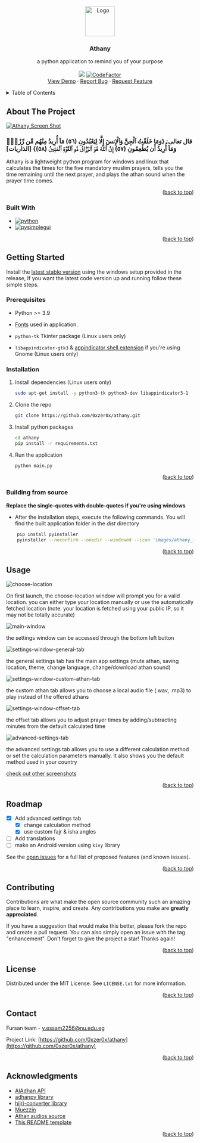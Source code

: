 <a name="readme-top"></a>

<!-- PROJECT LOGO -->
<br />
<div align="center">
  <a href="https://github.com/0xzer0x/athany">
    <img src="images/athany_icon.ico" alt="Logo" width="80" height="80">
  </a>

<h3 align="center">Athany</h3>

  <p align="center">
    a python application to remind you of your purpose
    <br />
    <br />
    <a href="https://github.com/0xzer0x/athany/releases/latest"><img src="https://img.shields.io/github/v/release/0xzer0x/athany"></a>
    <a href="https://www.codefactor.io/repository/github/0xzer0x/athany/overview/master"><img src="https://www.codefactor.io/repository/github/0xzer0x/athany/badge/master" alt="CodeFactor" /></a>
    <br />
    <a href="https://github.com/0xzer0x/athany#usage">View Demo</a>
    ·
    <a href="https://github.com/0xzer0x/athany/issues">Report Bug</a>
    ·
    <a href="https://github.com/0xzer0x/athany/issues">Request Feature</a>
  </p>
</div>

<!-- TABLE OF CONTENTS -->
<details>
  <summary>Table of Contents</summary>
  <ol>
    <li>
      <a href="#about-the-project">About The Project</a>
      <ul>
        <li><a href="#built-with">Built With</a></li>
      </ul>
    </li>
    <li>
      <a href="#getting-started">Getting Started</a>
      <ul>
        <li><a href="#prerequisites">Prerequisites</a></li>
        <li><a href="#installation">Installation</a></li>
        <li><a href="#build-from-source">Building from source</a></li>
      </ul>
    </li>
    <li><a href="#usage">Usage</a></li>
    <li><a href="#roadmap">Roadmap</a></li>
    <li><a href="#contributing">Contributing</a></li>
    <li><a href="#license">License</a></li>
    <li><a href="#contact">Contact</a></li>
    <li><a href="#acknowledgments">Acknowledgments</a></li>
  </ol>
</details>

<!-- ABOUT THE PROJECT -->

## About The Project

[![Athany Screen Shot][banner]][latest-release]

### قال تعالى: {وَمَا خَلَقْتُ ٱلْجِنَّ وَٱلْإِنسَ إِلَّا لِيَعْبُدُونِ (٥٦) مَآ أُرِيدُ مِنْهُم مِّن رِّزْقٍۢ وَمَآ أُرِيدُ أَن يُطْعِمُونِ (٥٧) إِنَّ ٱللَّهَ هُوَ ٱلرَّزَّاقُ ذُو ٱلْقُوَّةِ ٱلْمَتِينُ (٥٨)} \[الذاريات]

Athany is a lightweight python program for windows and linux that calculates the times for the five mandatory muslim prayers, tells you the time remaining until the next prayer, and plays the athan sound when the prayer time comes.

<p align="right">(<a href="#readme-top">back to top</a>)</p>

### Built With

- [![python][python]][python-url]
- [![pysimplegui][psg]][psg-url]

<p align="right">(<a href="#readme-top">back to top</a>)</p>

<!-- GETTING STARTED -->

## Getting Started

Install the [latest stable version][latest-release] using the windows setup provided in the release, If you want the latest code version up and running follow these simple steps.

### Prerequisites

- Python >= 3.9

- [Fonts][fonts-download-url] used in application.

- `python-tk` Tkinter package (Linux users only)

- `libappindicator-gtk3` & [appindicator shell extension][gnome-appindicator-ext] if you're using Gnome (Linux users only)

### Installation

1. Install dependencies (Linux users only)

   ```sh
   sudo apt-get install -y python3-tk python3-dev libappindicator3-1
   ```

2. Clone the repo

   ```sh
   git clone https://github.com/0xzer0x/athany.git
   ```

3. Install python packages

   ```sh
   cd athany
   pip install -r requirements.txt
   ```

4. Run the application
   ```sh
   python main.py
   ```

<p align="right">(<a href="#readme-top">back to top</a>)</p>

<a name="build-from-source"></a>

### Building from source

**Replace the single-quotes with double-quotes if you're using windows**

- After the installation steps, execute the following commands. You will find the built application folder in the _dist_ directory

```sh
    pip install pyinstaller
    pyinstaller --noconfirm --onedir --windowed --icon 'images/athany_icon.ico' --add-data 'src/Data;src/Data' --name 'athany' main.py
```

<p align="right">(<a href="#readme-top">back to top</a>)</p>
<!-- USAGE EXAMPLES -->

## Usage

![choose-location][choose-location]

On first launch, the choose-location window will prompt you for a valid location. you can either type your location manually or use the automatically fetched location (note: your location is fetched using your public IP, so it may not be totally accurate)

![main-window][main-window]

the settings window can be accessed through the bottom left button

![settings-window-general-tab][settings-window-general-tab]

the general settings tab has the main app settings (mute athan, saving location, theme, change language, change/download athan sound)

![settings-window-custom-athan-tab][settings-window-custom-athan-tab]

the custom athan tab allows you to choose a local audio file (.wav, .mp3) to play instead of the offered athans

![settings-window-offset-tab][settings-window-offset-tab]

the offset tab allows you to adjust prayer times by adding/subtracting minutes from the default calculated time

![advanced-settings-tab][advanced-settings-tab]

the advanced settings tab allows you to use a different calculation method or set the calculation parameters manually. It also shows you the default method used in your country

[check out other screenshots](https://github.com/0xzer0x/athany/tree/master/images)

<p align="right">(<a href="#readme-top">back to top</a>)</p>

<!-- ROADMAP -->

## Roadmap

- [x] Add advanced settings tab
  - [x] change calculation method
  - [x] use custom fajr & isha angles
- [ ] Add translations
- [ ] make an Android version using `kivy` library

See the [open issues](https://github.com/0xzer0x/athany/issues) for a full list of proposed features (and known issues).

<p align="right">(<a href="#readme-top">back to top</a>)</p>

<!-- CONTRIBUTING -->

## Contributing

Contributions are what make the open source community such an amazing place to learn, inspire, and create. Any contributions you make are **greatly appreciated**.

If you have a suggestion that would make this better, please fork the repo and create a pull request. You can also simply open an issue with the tag "enhancement".
Don't forget to give the project a star! Thanks again!

<p align="right">(<a href="#readme-top">back to top</a>)</p>

<!-- LICENSE -->

## License

Distributed under the MIT License. See `LICENSE.txt` for more information.

<p align="right">(<a href="#readme-top">back to top</a>)</p>

<!-- CONTACT -->

## Contact

Fursan team - y.essam2256@nu.edu.eg

Project Link: [https://github.com/0xzer0x/athany](https://github.com/0xzer0x/athany)

<p align="right">(<a href="#readme-top">back to top</a>)</p>

<!-- ACKNOWLEDGMENTS -->

## Acknowledgments

- [AlAdhan API](https://aladhan.com/prayer-times-api)
- [adhanpy library](https://github.com/alphahm/adhanpy)
- [hijri-converter library](https://hijri-converter.readthedocs.io/en/stable/index.html)
- [Muezzin](https://github.com/DBChoco/Muezzin)
- [Athan audios source](https://www.assabile.com/adhan-call-prayer)
- [This README template](https://github.com/othneildrew/Best-README-Template)

<p align="right">(<a href="#readme-top">back to top</a>)</p>

<!-- MARKDOWN LINKS & IMAGES -->

[latest-release]: https://github.com/0xzer0x/athany/releases/latest
[python]: https://img.shields.io/badge/Python-yellowgreen?style=for-the-badge&logo=Python&logoColor=white
[psg]: https://img.shields.io/badge/PySimpleGUI-blue?style=for-the-badge&logo=Python&logoColor=white
[python-url]: https://python.org
[psg-url]: https://pysimplegui.org
[banner]: images/banner.jpg
[choose-location]: images/choose-location-121-en.png
[main-window]: images/main-window-121-en.png
[settings-window-general-tab]: images/general-settings-121-en.png
[settings-window-custom-athan-tab]: images/custom-athan-121-en.png
[settings-window-offset-tab]: images/offset-tab-121-en.png
[advanced-settings-tab]: images/advanced-settings-121-en.png
[gnome-appindicator-ext]: https://extensions.gnome.org/extension/615/appindicator-support/
[fonts-download-url]: https://github.com/0xzer0x/athany/releases/download/1.0.0-stable/fonts.zip
